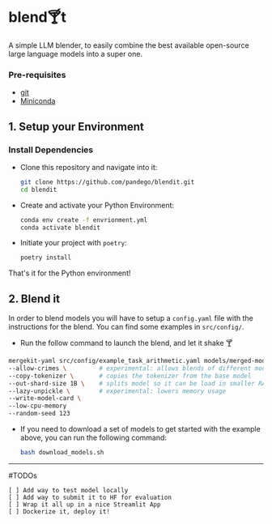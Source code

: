 # blend🍸t
A simple LLM blender, to easily combine the best available open-source large language models into a super one.

### Pre-requisites
- [git](https://git-scm.com)
- [Miniconda](https://docs.anaconda.com/free/miniconda/miniconda-other-installer-links/)

## 1. Setup your Environment
### Install Dependencies
- Clone this repository and navigate into it:
    ```bash
    git clone https://github.com/pandego/blendit.git
    cd blendit
    ```

- Create and activate your Python Environment:
    ```bash
    conda env create -f envrionment.yml
    conda activate blendit
    ```

- Initiate your project with `poetry`:
    ```bash
    poetry install
    ```

That's it for the Python environment!

## 2. Blend it
In order to blend models you will have to setup a `config.yaml` file with the instructions for the blend. You can find some examples in `src/config/`.

- Run the follow command to launch the blend, and let it shake 🍸

```bash
mergekit-yaml src/config/example_task_arithmetic.yaml models/merged-models/my-first-blend \
--allow-crimes \         # experimental: allows blends of different model architectures
--copy-tokenizer \       # copies the tokenizer from the base model
--out-shard-size 1B \    # splits model so it can be load in smaller RAMs (default: parse_kmb("5B"))
--lazy-unpickle \        # experimental: lowers memory usage
--write-model-card \
--low-cpu-memory
--random-seed 123
```

- If you need to download a set of models to get started with the example above, you can run the following command:
    ```bash
    bash download_models.sh
    ```

---

#TODOs

    [ ] Add way to test model locally
    [ ] Add way to submit it to HF for evaluation
    [ ] Wrap it all up in a nice Streamlit App 
    [ ] Dockerize it, deploy it!
